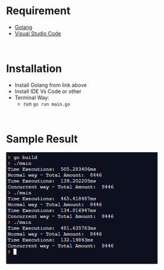 # Requirement

- [Golang](https://golang.org/dl/)
- [Visual Studio Code](https://code.visualstudio.com/download)

<br>

# Installation

- Install Golang from link above
- Install IDE Vs Code or other
- Terminal Way:
  - run `go run main.go`

<br>

# Sample Result

![Result](./result.png)
